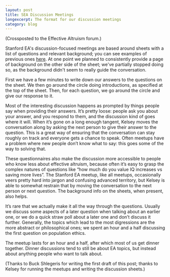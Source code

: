 ```yaml
---
layout: post
title: SEA Discussion Meetings
longexcerpt: The format for our discussion meetings
category: blog
---
```


(Crossposted to the Effective Altruism forum.)

Stanford EA's discussion-focused meetings are based around sheets with a list of questions and relevant background; you can see examples of previous ones <a href="https://drive.google.com/open?id=0B7BGumocZjekfjJXYVBaWWF6S0ZPN1czSVF5QVNnWUhORFpIWkw2Nms4RU9TOXhuU0FYa00&authuser=0">here</a>. At one point we planned to consistently provide a page of background on the other side of the sheet; we've partially stopped doing so, as the background didn't seem to really guide the conversation.

First we have a few minutes to write down our answers to the questions on the sheet. We then go around the circle doing introductions, as specified at the top of the sheet. Then, for each question, we go around the circle and give our response to it.

Most of the interesting discussion happens as prompted by things people say when providing their answers. It’s pretty loose: people ask you about your answer, and you respond to them, and the discussion kind of goes where it will. When it’s gone on a long enough tangent, Kelsey moves the conversation along by asking the next person to give their answer to the question. This is a great way of ensuring that the conversation can stay roughly on track and everyone gets a chance to speak. Often meetups have a problem where new people don’t know what to say: this goes some of the way to solving that.

These questionnaires also make the discussion more accessible to people who know less about effective altruism, because often it’s easy to grasp the complex natures of questions like “how much do you value IQ increases vs saving more lives”. The Stanford EA meetup, like all meetups, occasionally veers pretty hard into jargon and confusing advanced territory, but Kelsey is able to somewhat restrain that by moving the conversation to the next person or next question. The background info on the sheets, when present, also helps.

It’s rare that we actually make it all the way through the questions. Usually we discuss some aspects of a later question when talking about an earlier one, or we do a quick straw poll about a later one and don’t discuss it further. Generally, the topics which lead to the most digressions are the more abstract or philosophical ones; we spent an hour and a half discussing the first question on population ethics.

The meetup lasts for an hour and a half, after which most of us get dinner together. Dinner discussions tend to still be about EA topics, but instead about anything people who want to talk about.

(Thanks to Buck Shlegeris for writing the first draft of this post; thanks to Kelsey for running the meetups and writing the discussion sheets.)
